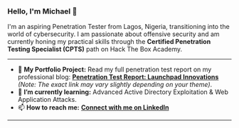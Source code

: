 ### Hello, I'm Michael 👋

I'm an aspiring Penetration Tester from Lagos, Nigeria, transitioning into the world of cybersecurity. I am passionate about offensive security and am currently honing my practical skills through the **Certified Penetration Testing Specialist (CPTS)** path on Hack The Box Academy.

---

- 🔭 **My Portfolio Project:** Read my full penetration test report on my professional blog: [**Penetration Test Report: Launchpad Innovations**](https://Mih-kelo.github.io/penetration-test-report) *(Note: The exact link may vary slightly depending on your theme)*.
- 🌱 **I’m currently learning:** Advanced Active Directory Exploitation & Web Application Attacks.
- 📫 **How to reach me:** [**Connect with me on LinkedIn**]()

---

<!--
**Mih-kelo/Mih-kelo** is a ✨ _special_ ✨ repository because its `README.md` (this file) appears on your GitHub profile.

Here are some ideas to get you started:

- 🔭 I’m currently working on ...
- 🌱 I’m currently learning ...
- 👯 I’m looking to collaborate on ...
- 🤔 I’m looking for help with ...
- 💬 Ask me about ...
- 📫 How to reach me: ...
- 😄 Pronouns: ...
- ⚡ Fun fact: ...
-->
